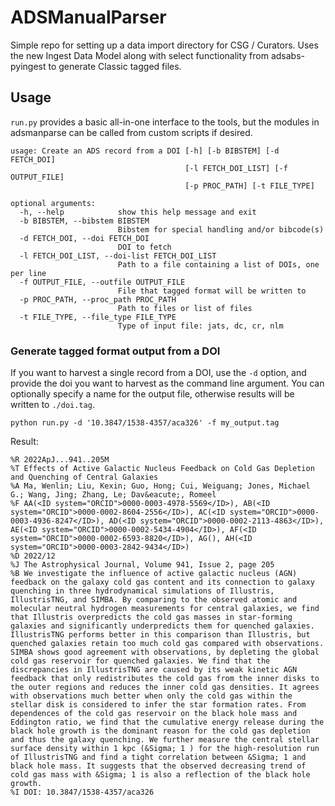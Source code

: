 # ADSManualParser
Simple repo for setting up a data import directory for CSG / Curators.  Uses the new Ingest Data Model along with select functionality from adsabs-pyingest to generate Classic tagged files.


## Usage

`run.py` provides a basic all-in-one interface to the tools, but the modules
in adsmanparse can be called from custom scripts if desired.

```
usage: Create an ADS record from a DOI [-h] [-b BIBSTEM] [-d FETCH_DOI]
                                       [-l FETCH_DOI_LIST] [-f OUTPUT_FILE]
                                       [-p PROC_PATH] [-t FILE_TYPE]

optional arguments:
  -h, --help            show this help message and exit
  -b BIBSTEM, --bibstem BIBSTEM
                        Bibstem for special handling and/or bibcode(s)
  -d FETCH_DOI, --doi FETCH_DOI
                        DOI to fetch
  -l FETCH_DOI_LIST, --doi-list FETCH_DOI_LIST
                        Path to a file containing a list of DOIs, one per line
  -f OUTPUT_FILE, --outfile OUTPUT_FILE
                        File that tagged format will be written to
  -p PROC_PATH, --proc_path PROC_PATH
                        Path to files or list of files
  -t FILE_TYPE, --file_type FILE_TYPE
                        Type of input file: jats, dc, cr, nlm
```

### Generate tagged format output from a DOI

If you want to harvest a single record from a DOI, use the `-d` option, and provide the doi you want to harvest as the command line argument.  You can optionally specify a name for the output file, otherwise results will be written to `./doi.tag`.

`python run.py -d '10.3847/1538-4357/aca326' -f my_output.tag`

Result:

```
%R 2022ApJ...941..205M
%T Effects of Active Galactic Nucleus Feedback on Cold Gas Depletion and Quenching of Central Galaxies
%A Ma, Wenlin; Liu, Kexin; Guo, Hong; Cui, Weiguang; Jones, Michael G.; Wang, Jing; Zhang, Le; Dav&eacute;, Romeel
%F AA(<ID system="ORCID">0000-0003-4978-5569</ID>), AB(<ID system="ORCID">0000-0002-8604-2556</ID>), AC(<ID system="ORCID">0000-0003-4936-8247</ID>), AD(<ID system="ORCID">0000-0002-2113-4863</ID>), AE(<ID system="ORCID">0000-0002-5434-4904</ID>), AF(<ID system="ORCID">0000-0002-6593-8820</ID>), AG(), AH(<ID system="ORCID">0000-0003-2842-9434</ID>)
%D 2022/12
%J The Astrophysical Journal, Volume 941, Issue 2, page 205
%B We investigate the influence of active galactic nucleus (AGN) feedback on the galaxy cold gas content and its connection to galaxy quenching in three hydrodynamical simulations of Illustris, IllustrisTNG, and SIMBA. By comparing to the observed atomic and molecular neutral hydrogen measurements for central galaxies, we find that Illustris overpredicts the cold gas masses in star-forming galaxies and significantly underpredicts them for quenched galaxies. IllustrisTNG performs better in this comparison than Illustris, but quenched galaxies retain too much cold gas compared with observations. SIMBA shows good agreement with observations, by depleting the global cold gas reservoir for quenched galaxies. We find that the discrepancies in IllustrisTNG are caused by its weak kinetic AGN feedback that only redistributes the cold gas from the inner disks to the outer regions and reduces the inner cold gas densities. It agrees with observations much better when only the cold gas within the stellar disk is considered to infer the star formation rates. From dependences of the cold gas reservoir on the black hole mass and Eddington ratio, we find that the cumulative energy release during the black hole growth is the dominant reason for the cold gas depletion and thus the galaxy quenching. We further measure the central stellar surface density within 1 kpc (&Sigma; 1 ) for the high-resolution run of IllustrisTNG and find a tight correlation between &Sigma; 1 and black hole mass. It suggests that the observed decreasing trend of cold gas mass with &Sigma; 1 is also a reflection of the black hole growth.
%I DOI: 10.3847/1538-4357/aca326
```
